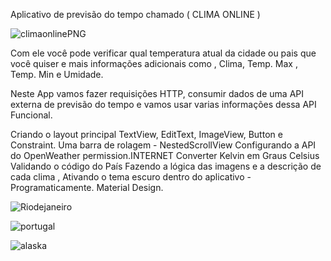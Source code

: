 Aplicativo de previsão do tempo chamado ( CLIMA ONLINE ) 


![climaonlinePNG](https://github.com/user-attachments/assets/24813005-c0e7-4a93-923e-f4643e47ea71)

Com ele você pode verificar qual temperatura atual da cidade ou pais que você quiser e mais informações adicionais como , Clima, Temp. Max , Temp. Min e  Umidade.

Neste App vamos fazer requisições HTTP, consumir dados de uma API externa de previsão do tempo e vamos usar varias informações dessa API Funcional.

Criando o layout principal
TextView, EditText,
ImageView, Button e Constraint.
Uma barra de rolagem - NestedScrollView
Configurando a API do OpenWeather
permission.INTERNET
Converter Kelvin em Graus Celsius
Validando o código do País
Fazendo a lógica das imagens e a descrição de cada clima , Ativando o tema escuro dentro do aplicativo - Programaticamente.
Material Design.

![Riodejaneiro](https://github.com/user-attachments/assets/8e8de02a-b803-4696-a91b-7ac1da38b22d)

![portugal](https://github.com/user-attachments/assets/42ee59d9-5334-42a1-9aa4-107bb08165c4)

![alaska](https://github.com/user-attachments/assets/0d9ec68d-da9b-4421-9952-c268eefef7f5)
